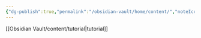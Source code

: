 ```yaml
---
{"dg-publish":true,"permalink":"/obsidian-vault/home/content/","noteIcon":""}
---
```


[[Obsidian Vault/content/tutorial\|tutorial]]
